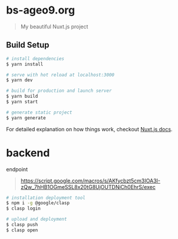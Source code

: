 # bs-ageo9.org

> My beautiful Nuxt.js project

## Build Setup

``` bash
# install dependencies
$ yarn install

# serve with hot reload at localhost:3000
$ yarn dev

# build for production and launch server
$ yarn build
$ yarn start

# generate static project
$ yarn generate
```

For detailed explanation on how things work, checkout [Nuxt.js docs](https://nuxtjs.org).

# backend

endpoint
> https://script.google.com/macros/s/AKfycbzt5cm3IOA3I-zQw_7hHB1OGmeSSL8x20tG8UjOUTDNiCh0EhrS/exec

```bash
# installation deployment tool
$ npm i -g @google/clasp
$ clasp login

# upload and deployment
$ clasp push
$ clasp open
```
